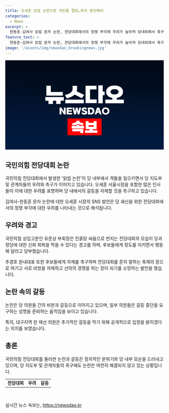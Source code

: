 ```yaml
---
title: 오세훈 읽씹 논란으로 국민들 절망…즉각 중단해야
categories:
  - News
excerpt: >
  한동훈-김여사 읽씹 문자 논란, 전당대회에서의 정쟁 부각에 우려가 높아져 당내외에서 촉구가 이어져왔다. 오세훈 서울시장은 SNS를 통해 어둠이 깊어지고 있다며 국민의 실망과 절망을 언급하며 쇄신이 필요하다고 당부했다. 당내에서도 정쟁을 자제하고 선의의 경쟁을 펼치기를 촉구하고 있는데, 재선 의원들의 성명 발표나 공개적 행동을 예고하며 갈등이 확산될 우려도 나타나고 있다. 
feature_text: >
  한동훈-김여사 읽씹 문자 논란, 전당대회에서의 정쟁 부각에 우려가 높아져 당내외에서 촉구가 이어져왔다. 오세훈 서울시장은 SNS를 통해 어둠이 깊어지고 있다며 국민의 실망과 절망을 언급하며 쇄신이 필요하다고 당부했다. 당내에서도 정쟁을 자제하고 선의의 경쟁을 펼치기를 촉구하고 있는데, 재선 의원들의 성명 발표나 공개적 행동을 예고하며 갈등이 확산될 우려도 나타나고 있다. 
image: '/assets/img/newsdao_breakingnews.jpg'
---
```


<p><img src="/assets/img/newsdao_breakingnews.jpg" alt="pcversion 속보" /></p>

<h2 data-ke-size="size26">국민의힘 전당대회 논란</h2>

<p>국민의힘 전당대회에서 발생한 '읽씹 논란'이 당 내부에서 격돌을 일으키면서 당 지도부 및 관계자들의 우려와 촉구가 이어지고 있습니다. 오세훈 서울시장을 포함한 많은 인사들이 이에 대한 우려를 표명하며 당 내에서의 갈등을 자제할 것을 촉구하고 있습니다.</p>

<p data-ke-size="size16">김여사-한동훈 문자 논란에 대한 오세훈 시장의 SNS 발언은 당 쇄신을 위한 전당대회에서의 정쟁 부각에 대한 우려를 나타내는 것으로 해석됩니다.</p>

<h2 data-ke-size="size26">우려와 경고</h2>

<p>국민의힘 상임고문인 유준상 부회장은 진흙탕 싸움으로 번지는 전당대회의 모습이 당과 정당에 대한 신뢰 회복을 막을 수 있다는 경고를 하며, 후보들에게 정도를 지키면서 행동해 달라고 당부했습니다.</p>

<p data-ke-size="size16">추경호 원내대표 또한 후보들에게 자제를 촉구하며 전당대회를 흔히 말하는 축제의 장으로 여기고 서로 비방을 자제하고 선의의 경쟁을 하는 장이 되기를 소망하는 발언을 했습니다.</p>

<h2 data-ke-size="size26">논란 속의 갈등</h2>

<p>논란은 당 의원들 간의 비판과 갈등으로 이어지고 있으며, 일부 의원들은 갈등 중단을 요구하는 성명을 준비하는 움직임을 보이고 있습니다.</p>

<p data-ke-size="size16">특히, 대구지역 한 재선 의원은 추가적인 갈등을 막기 위해 공개적으로 입장을 밝히겠다는 의지를 보였습니다.</p>

<h2 data-ke-size="size26">총론</h2>

<p>국민의힘 전당대회를 둘러싼 논란과 갈등은 정치적인 분위기와 당 내부 모순을 드러내고 있으며, 당 지도부 및 관계자들의 촉구에도 논란은 여전히 해결되지 않고 있는 상황입니다.</p>

<table>
    <tbody>
        <tr>
            <td style="text-align: center; height: 17px;"><b>전당대회</b></td>
            <td style="text-align: center; height: 17px;"><b>우려</b></td>
            <td style="text-align: center; height: 17px;"><b>갈등</b></td>
        </tr>
    </tbody>
</table>

<p data-ke-size="size16">&nbsp;</p>
실시간 뉴스 속보는, <a href="https://newsdao.kr" rel="dofollow">https://newsdao.kr</a>


